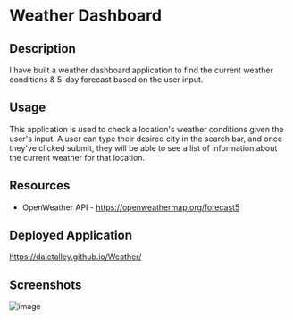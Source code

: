 # Weather Dashboard
## Description
I have built a weather dashboard application to find the current weather conditions & 5-day forecast based on the user input.

## Usage
This application is used to check a location's weather conditions given the user's input. A user can type their desired city in the search bar, and once they've clicked submit, they will be able to see a list of information about the current weather for that location.

## Resources
* OpenWeather API - https://openweathermap.org/forecast5

## Deployed Application
https://daletalley.github.io/Weather/

## Screenshots
![image](https://github.com/daletalley/Weather/assets/134656450/81c0ca0e-1e27-43e7-bfce-5665e321e55b)
